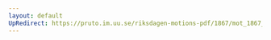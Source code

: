 ```yaml
---
layout: default
UpRedirect: https://pruto.im.uu.se/riksdagen-motions-pdf/1867/mot_1867__ak__176.pdf
---
```

